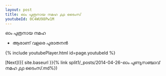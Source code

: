 ```yaml
---
layout: post
title: ഓം പുത്രനായ നമഹ ൧൧ ടൈംസ്
youtubeId: 0C4WU98Pw1M
---
```

 
 
 ഓം പുത്രനായ നമഹ 
 
 -  ആരാണ് വളരെ പുരാതനൻ 
 
  
 
  
 
 
 
 
 
 


{% include youtubePlayer.html id=page.youtubeId %}
 
[Next]({{ site.baseurl }}{% link  split1/_posts/2014-04-26-ഓം പുണ്യസഞ്ചാവ് നമഹ ൧൧ ടൈംസ്.md%})
 
